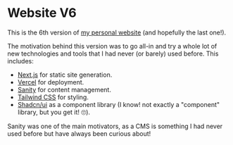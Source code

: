 # Website V6

This is the 6th version of [my personal website](https://www.chintristan.io/) (and hopefully the last one!).

The motivation behind this version was to go all-in and try a whole lot of new technologies and tools that I had never (or barely) used before. This includes:
- [Next.js](https://nextjs.org/) for static site generation.
- [Vercel](https://vercel.com/) for deployment.
- [Sanity](https://www.sanity.io/) for content management.
- [Tailwind CSS](https://tailwindcss.com/) for styling.
- [Shadcn/ui](https://ui.shadcn.com/) as a component library (I know! not exactly a "component" library, but you get it! 🙄).

Sanity was one of the main motivators, as a CMS is something I had never used before but have always been curious about!
